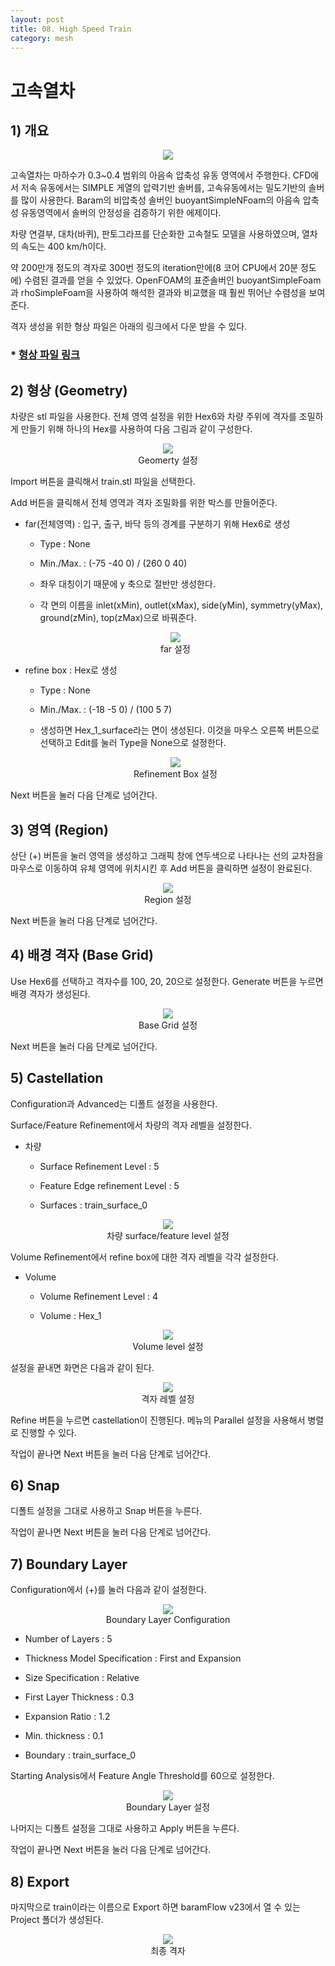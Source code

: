 ```yaml
---
layout: post
title: 08. High Speed Train
category: mesh
---
```


# 고속열차

## 1) 개요 

<p style="text-align: center">
    <img src="https://github.com/nextfoam/baram-pages/raw/main/screenshots/mesh/train/intro.png"><br>
</p>

고속열차는 마하수가 0.3~0.4 범위의 아음속 압축성 유동 영역에서 주행한다. CFD에서 저속 유동에서는 SIMPLE 게열의 압력기반 솔버를, 고속유동에서는 밀도기반의 솔버를 많이 사용한다. Baram의 비압축성 솔버인 buoyantSimpleNFoam의 아음속 압축성 유동영역에서 솔버의 안정성을 검증하기 위한 에제이다.

차량 연결부, 대차(바퀴), 판토그라프를 단순화한 고속철도 모델을 사용하였으며, 열차의 속도는 400 km/h이다. 

약 200만개 정도의 격자로 300번 정도의 iteration만에(8 코어 CPU에서 20분 정도에) 수렴된 결과를 얻을 수 있었다. OpenFOAM의 표준솔버인 buoyantSimpleFoam과 rhoSimpleFoam을 사용하여 해석한 결과와 비교했을 때 훨씬 뛰어난 수렴성을 보여준다.

격자 생성을 위한 형상 파일은 아래의 링크에서 다운 받을 수 있다.

### * [형상 파일 링크](https://drive.google.com/file/d/1r9S6y9TAx7m2eyg59KGejgYFvIazv1Px/view?usp=sharing) 


## 2) 형상 (Geometry)

차량은 stl 파일을 사용한다. 전체 영역 설정을 위한 Hex6와 차량 주위에 격자를 조밀하게 만들기 위해 하나의 Hex를 사용하여 다음 그림과 같이 구성한다. 

<p style="text-align: center">
    <img src="https://github.com/nextfoam/baram-pages/raw/main/screenshots/mesh/train/geom.png"><br> Geomerty 설정
</p>

Import 버튼을 클릭해서 train.stl 파일을 선택한다.

Add 버튼을 클릭해서 전체 영역과 격자 조밀화를 위한 박스를 만들어준다. 

* far(전체영역) : 입구, 출구, 바닥 등의 경계를 구분하기 위해 Hex6로 생성

  + Type : None
  
  + Min./Max. : (-75 -40 0) / (260 0 40) 
  
  + 좌우 대칭이기 때문에 y 축으로 절반만 생성한다. 

  + 각 면의 이름을 inlet(xMin), outlet(xMax), side(yMin), symmetry(yMax), ground(zMin), top(zMax)으로 바꿔준다.

  <p style="text-align: center">
    <img src="https://github.com/nextfoam/baram-pages/raw/main/screenshots/mesh/train/far.png"><br> far 설정
</p>

* refine box : Hex로 생성

  + Type : None
  
  + Min./Max. : (-18 -5 0) / (100 5 7)
  
  + 생성하면 Hex_1_surface라는 면이 생성된다. 이것을 마우스 오른쪽 버튼으로 선택하고 Edit를 눌러 Type을 None으로 설정한다.

  <p style="text-align: center">
    <img src="https://github.com/nextfoam/baram-pages/raw/main/screenshots/mesh/train/hex.png"><br> Refinement Box 설정
</p>
   
Next 버튼을 눌러 다음 단계로 넘어간다.

## 3) 영역 (Region)

상단 (+) 버튼을 눌러 영역을 생성하고 그래픽 창에 연두색으로 나타나는 선의 교차점을 마우스로 이동하여 유체 영역에 위치시킨 후 Add 버튼을 클릭하면 설정이 완료된다.

<p style="text-align: center">
    <img src="https://github.com/nextfoam/baram-pages/raw/main/screenshots/mesh/train/region.png"><br> Region 설정
</p>

Next 버튼을 눌러 다음 단계로 넘어간다.

## 4) 배경 격자 (Base Grid)

Use Hex6를 선택하고 격자수를 100, 20, 20으로 설정한다. Generate 버튼을 누르면 배경 격자가 생성된다.

<p style="text-align: center">
    <img src="https://github.com/nextfoam/baram-pages/raw/main/screenshots/mesh/train/baseGrid.png"><br> Base Grid 설정
</p>

Next 버튼을 눌러 다음 단계로 넘어간다.

## 5) Castellation

Configuration과 Advanced는 디폴트 설정을 사용한다.

Surface/Feature Refinement에서 차량의 격자 레벨을 설정한다.

* 차량

  + Surface Refinement Level : 5
  
  + Feature Edge refinement Level : 5
  
  + Surfaces : train_surface_0

<p style="text-align: center">
     <img src="https://github.com/nextfoam/baram-pages/raw/main/screenshots/mesh/train/refineTrain.png"><br> 차량 surface/feature level 설정
</p>

Volume Refinement에서 refine box에 대한 격자 레벨을 각각 설정한다.

* Volume

  + Volume Refinement Level : 4 
 
  + Volume : Hex_1

<p style="text-align: center">
     <img src="https://github.com/nextfoam/baram-pages/raw/main/screenshots/mesh/train/refineVolume.png"><br> Volume level 설정
</p>

설정을 끝내면 화면은 다음과 같이 된다.

<p style="text-align: center">
     <img src="https://github.com/nextfoam/baram-pages/raw/main/screenshots/mesh/train/castell.png"><br> 격자 레벨 설정
</p>

Refine 버튼을 누르면 castellation이 진행된다. 메뉴의 Parallel 설정을 사용해서 병렬로 진행할 수 있다.

작업이 끝나면 Next 버튼을 눌러 다음 단계로 넘어간다.

## 6) Snap

디폴트 설정을 그대로 사용하고 Snap 버튼을 누른다.

작업이 끝나면 Next 버튼을 눌러 다음 단계로 넘어간다.

## 7) Boundary Layer

Configuration에서 (+)를 눌러 다음과 같이 설정한다.

<p style="text-align: center">
     <img src="https://github.com/nextfoam/baram-pages/raw/main/screenshots/mesh/train/blayer.png"><br> Boundary Layer Configuration
</p>

* Number of Layers : 5

* Thickness Model Specification : First and Expansion

* Size Specification : Relative

* First Layer Thickness : 0.3

* Expansion Ratio : 1.2

* Min. thickness : 0.1

* Boundary : train_surface_0

Starting Analysis에서 Feature Angle Threshold를 60으로 설정한다. 

<p style="text-align: center">
     <img src="https://github.com/nextfoam/baram-pages/raw/main/screenshots/mesh/train/boundary.png"><br> Boundary Layer 설정
</p>

나머지는 디폴트 설정을 그대로 사용하고 Apply 버튼을 누른다.

작업이 끝나면 Next 버튼을 눌러 다음 단계로 넘어간다.

## 8) Export

마지막으로 train이라는 이름으로 Export 하면 baramFlow v23에서 열 수 있는 Project 폴더가 생성된다.

<p style="text-align: center">
     <img src="https://github.com/nextfoam/baram-pages/raw/main/screenshots/mesh/train/finalMesh.png"><br> 최종 격자
</p>

